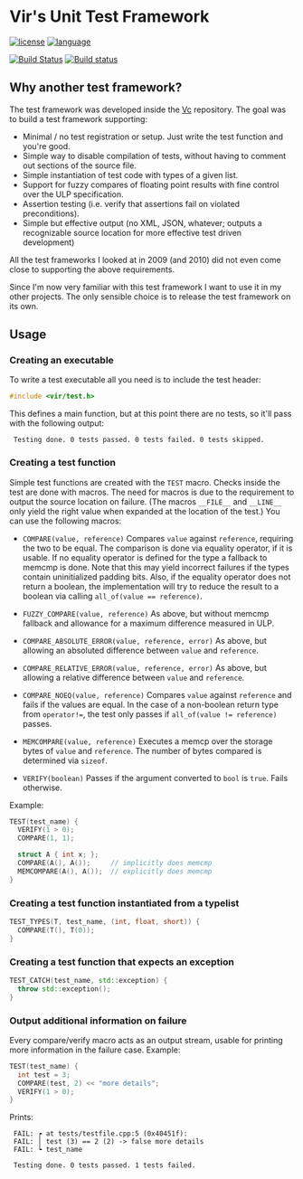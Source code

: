 # Vir's Unit Test Framework

[![license](https://img.shields.io/github/license/mattkretz/virtest.svg)](https://github.com/mattkretz/virtest/blob/master/LICENSE)
[![language](https://img.shields.io/badge/language-C%2B%2B14-blue.svg)](https://isocpp.org/)

[![Build Status](https://travis-ci.org/mattkretz/virtest.svg)](https://travis-ci.org/mattkretz/virtest)
[![Build status](https://ci.appveyor.com/api/projects/status/lxqk5tqs4og6dr3e?svg=true)](https://ci.appveyor.com/project/mattkretz/virtest)

## Why another test framework?

The test framework was developed inside the [Vc](https://github.com/VcDevel/Vc) repository.
The goal was to build a test framework supporting:

* Minimal / no test registration or setup. Just write the test function and you're good.
* Simple way to disable compilation of tests, without having to comment out sections of the source
  file.
* Simple instantiation of test code with types of a given list.
* Support for fuzzy compares of floating point results with fine control over the ULP specification.
* Assertion testing (i.e. verify that assertions fail on violated preconditions).
* Simple but effective output (no XML, JSON, whatever; outputs a recognizable source location for more
  effective test driven development)

All the test frameworks I looked at in 2009 (and 2010) did not even come close to supporting the
above requirements.

Since I'm now very familiar with this test framework I want to use it in my other projects. The only
sensible choice is to release the test framework on its own.

## Usage

### Creating an executable
To write a test executable all you need is to include the test header:
```cpp
#include <vir/test.h>
```

This defines a main function, but at this point there are no tests, so it'll pass with the following
output:
```
 Testing done. 0 tests passed. 0 tests failed. 0 tests skipped.
```

### Creating a test function
Simple test functions are created with the `TEST` macro. Checks inside the test are done with
macros. The need for macros is due to the requirement to output the source location on failure. (The
macros `__FILE__` and `__LINE__` only yield the right value when expanded at the location of the
test.) You can use the following macros:

* `COMPARE(value, reference)`
  Compares `value` against `reference`, requiring the two to be equal. The comparison is done via
  equality operator, if it is usable. If no equality operator is defined for the type a fallback to
  memcmp is done. Note that this may yield incorrect failures if the types contain uninitialized
  padding bits. Also, if the equality operator does not return a boolean, the implementation will
  try to reduce the result to a boolean via calling `all_of(value == reference)`.

* `FUZZY_COMPARE(value, reference)`
  As above, but without memcmp fallback and allowance for a maximum difference measured in ULP.

* `COMPARE_ABSOLUTE_ERROR(value, reference, error)`
  As above, but allowing an absoluted difference between `value` and `reference`.

* `COMPARE_RELATIVE_ERROR(value, reference, error)`
  As above, but allowing a relative difference between `value` and `reference`.

* `COMPARE_NOEQ(value, reference)`
  Compares `value` against `reference` and fails if the values are equal. In the case of a
  non-boolean return type from `operator!=`, the test only passes if `all_of(value != reference)`
  passes.

* `MEMCOMPARE(value, reference)`
  Executes a memcp over the storage bytes of `value` and `reference`. The number of bytes compared
  is determined via `sizeof`.

* `VERIFY(boolean)`
  Passes if the argument converted to `bool` is `true`. Fails otherwise.

Example:
```cpp
TEST(test_name) {
  VERIFY(1 > 0);
  COMPARE(1, 1);

  struct A { int x; };
  COMPARE(A(), A());     // implicitly does memcmp
  MEMCOMPARE(A(), A());  // explicitly does memcmp
}
```

### Creating a test function instantiated from a typelist
```cpp
TEST_TYPES(T, test_name, (int, float, short)) {
  COMPARE(T(), T(0));
}
```

### Creating a test function that expects an exception
```cpp
TEST_CATCH(test_name, std::exception) {
  throw std::exception();
}
```

### Output additional information on failure
Every compare/verify macro acts as an output stream, usable for printing more information in the failure case.
Example:
```cpp
TEST(test_name) {
  int test = 3;
  COMPARE(test, 2) << "more details";
  VERIFY(1 > 0);
}
```
Prints:
```
 FAIL: ┍ at tests/testfile.cpp:5 (0x40451f):
 FAIL: │ test (3) == 2 (2) -> false more details
 FAIL: ┕ test_name

 Testing done. 0 tests passed. 1 tests failed.
```


